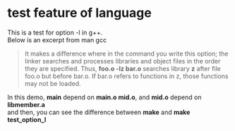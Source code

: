# test feature of language
This is a test for option -l in g++.  
Below is an excerpt from man gcc  
> It makes a difference where in the command you write this option; the linker searches and processes libraries and object files in the order they are
specified.  Thus, **foo.o -lz bar.o** searches library **z** after file foo.o but before bar.o.  If bar.o refers to functions in z, those functions may not be
loaded.

In this demo, **main** depend on **main.o mid.o**, and **mid.o** depend on **libmember.a**  
and then, you can see the difference between **make** and **make test\_option\_l**
